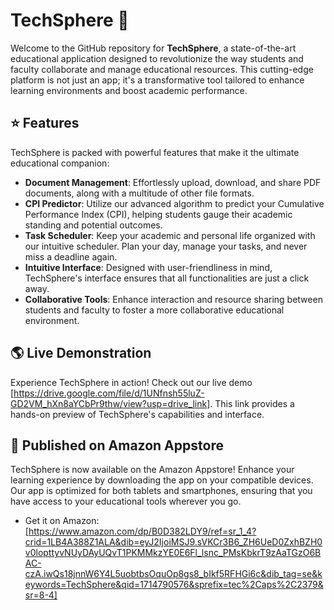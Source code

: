 # TechSphere :rocket:

Welcome to the GitHub repository for **TechSphere**, a state-of-the-art educational application designed to revolutionize the way students and faculty collaborate and manage educational resources. This cutting-edge platform is not just an app; it's a transformative tool tailored to enhance learning environments and boost academic performance.

## :star: Features

TechSphere is packed with powerful features that make it the ultimate educational companion:

- **Document Management**: Effortlessly upload, download, and share PDF documents, along with a multitude of other file formats.
- **CPI Predictor**: Utilize our advanced algorithm to predict your Cumulative Performance Index (CPI), helping students gauge their academic standing and potential outcomes.
- **Task Scheduler**: Keep your academic and personal life organized with our intuitive scheduler. Plan your day, manage your tasks, and never miss a deadline again.
- **Intuitive Interface**: Designed with user-friendliness in mind, TechSphere's interface ensures that all functionalities are just a click away.
- **Collaborative Tools**: Enhance interaction and resource sharing between students and faculty to foster a more collaborative educational environment.

## :earth_americas: Live Demonstration

Experience TechSphere in action! Check out our live demo [https://drive.google.com/file/d/1UNfnsh55luZ-GD2VM_hXn8aYCbPr9thw/view?usp=drive_link]. This link provides a hands-on preview of TechSphere's capabilities and interface.

## :iphone: Published on Amazon Appstore

TechSphere is now available on the Amazon Appstore! Enhance your learning experience by downloading the app on your compatible devices. Our app is optimized for both tablets and smartphones, ensuring that you have access to your educational tools wherever you go.

- Get it on Amazon: [https://www.amazon.com/dp/B0D382LDY9/ref=sr_1_4?crid=1LB4A388Z1ALA&dib=eyJ2IjoiMSJ9.sVKCr3B6_ZH6UeD0ZxhBZH0v0lopttyvNUyDAyUQvT1PKMMkzYE0E6Fl_lsnc_PMsKbkrT9zAaTGzO6BAC-czA.iwQs18jnnW6Y4L5uobtbsOquOp8gs8_bIkf5RFHGi6c&dib_tag=se&keywords=TechSphere&qid=1714790576&sprefix=tec%2Caps%2C2379&sr=8-4]

